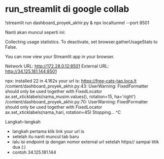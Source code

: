 # run_streamlit di google collab
!streamlit run dashboard_proyek_akhir.py & npx localtunnel --port 8501

Nanti akan muncul seperti ini:

Collecting usage statistics. To deactivate, set browser.gatherUsageStats to False.


  You can now view your Streamlit app in your browser.

  Network URL: http://172.28.0.12:8501
  External URL: http://34.125.181.144:8501

npx: installed 22 in 4.162s
your url is: https://free-cats-tap.loca.lt
/content/dashboard_proyek_akhir.py:43: UserWarning: FixedFormatter should only be used together with FixedLocator
  ax.set_xticklabels(nama_musim.values(), rotation=15, ha='right')
/content/dashboard_proyek_akhir.py:70: UserWarning: FixedFormatter should only be used together with FixedLocator
  ax.set_xticklabels(nama_hari, rotation=45)
  Stopping...
^C

Langkah-langkah 
- langkah pertama klik link your url is
- setelah itu nanti muncul tab baru
- lalu isi endpoint ip dengan nomor external url setelah https// sampai titik dua (:)
- contoh 34.125.181.144

